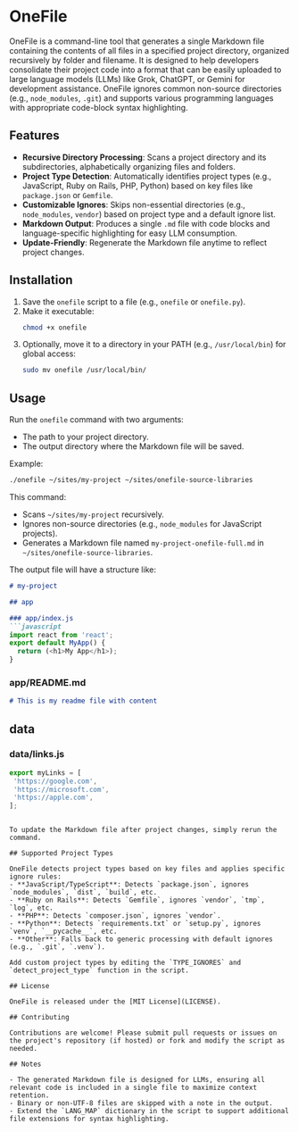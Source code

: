 # OneFile

OneFile is a command-line tool that generates a single Markdown file containing the contents of all files in a specified project directory, organized recursively by folder and filename. It is designed to help developers consolidate their project code into a format that can be easily uploaded to large language models (LLMs) like Grok, ChatGPT, or Gemini for development assistance. OneFile ignores common non-source directories (e.g., `node_modules`, `.git`) and supports various programming languages with appropriate code-block syntax highlighting.

## Features

- **Recursive Directory Processing**: Scans a project directory and its subdirectories, alphabetically organizing files and folders.
- **Project Type Detection**: Automatically identifies project types (e.g., JavaScript, Ruby on Rails, PHP, Python) based on key files like `package.json` or `Gemfile`.
- **Customizable Ignores**: Skips non-essential directories (e.g., `node_modules`, `vendor`) based on project type and a default ignore list.
- **Markdown Output**: Produces a single `.md` file with code blocks and language-specific highlighting for easy LLM consumption.
- **Update-Friendly**: Regenerate the Markdown file anytime to reflect project changes.

## Installation

1. Save the `onefile` script to a file (e.g., `onefile` or `onefile.py`).
2. Make it executable:
   ```bash
   chmod +x onefile
   ```
3. Optionally, move it to a directory in your PATH (e.g., `/usr/local/bin`) for global access:
   ```bash
   sudo mv onefile /usr/local/bin/
   ```

## Usage

Run the `onefile` command with two arguments:
- The path to your project directory.
- The output directory where the Markdown file will be saved.

Example:
```bash
./onefile ~/sites/my-project ~/sites/onefile-source-libraries
```

This command:
- Scans `~/sites/my-project` recursively.
- Ignores non-source directories (e.g., `node_modules` for JavaScript projects).
- Generates a Markdown file named `my-project-onefile-full.md` in `~/sites/onefile-source-libraries`.

The output file will have a structure like:
```markdown
# my-project

## app

### app/index.js
```javascript
import react from 'react';
export default MyApp() {
  return (<h1>My App</h1>);
}
```

### app/README.md
```markdown
# This is my readme file with content
```

## data

### data/links.js
```javascript
export myLinks = [
 'https://google.com',
 'https://microsoft.com',
 'https://apple.com',
];
```
```

To update the Markdown file after project changes, simply rerun the command.

## Supported Project Types

OneFile detects project types based on key files and applies specific ignore rules:
- **JavaScript/TypeScript**: Detects `package.json`, ignores `node_modules`, `dist`, `build`, etc.
- **Ruby on Rails**: Detects `Gemfile`, ignores `vendor`, `tmp`, `log`, etc.
- **PHP**: Detects `composer.json`, ignores `vendor`.
- **Python**: Detects `requirements.txt` or `setup.py`, ignores `venv`, `__pycache__`, etc.
- **Other**: Falls back to generic processing with default ignores (e.g., `.git`, `.venv`).

Add custom project types by editing the `TYPE_IGNORES` and `detect_project_type` function in the script.

## License

OneFile is released under the [MIT License](LICENSE).

## Contributing

Contributions are welcome! Please submit pull requests or issues on the project's repository (if hosted) or fork and modify the script as needed.

## Notes

- The generated Markdown file is designed for LLMs, ensuring all relevant code is included in a single file to maximize context retention.
- Binary or non-UTF-8 files are skipped with a note in the output.
- Extend the `LANG_MAP` dictionary in the script to support additional file extensions for syntax highlighting.